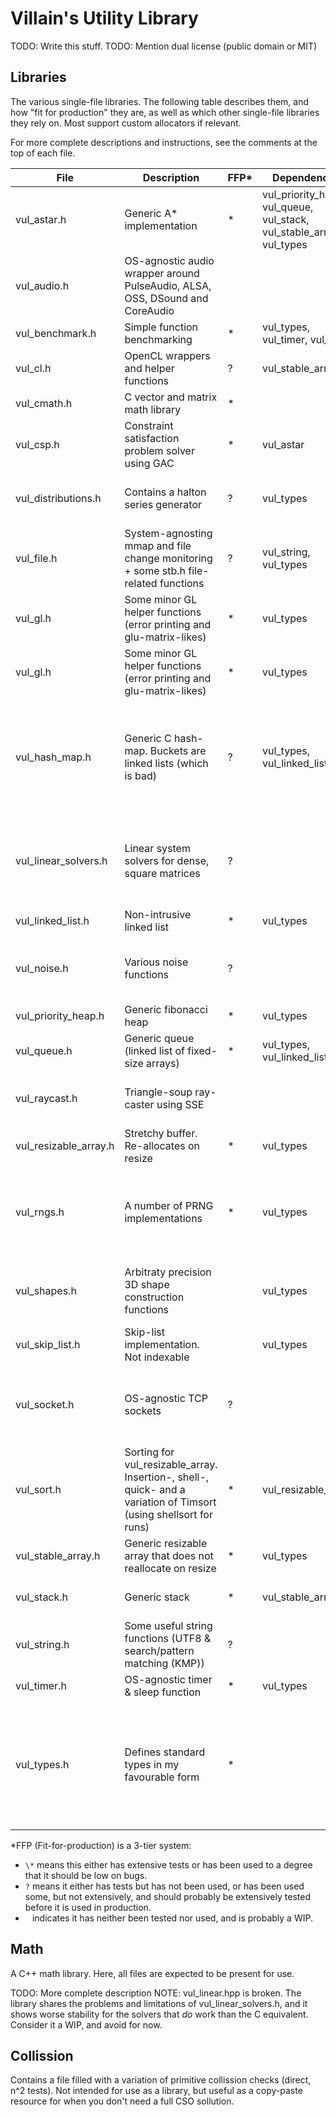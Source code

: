 # Villain's Utility Library
TODO: Write this stuff.
TODO: Mention dual license (public domain or MIT)

## Libraries
The various single-file libraries. The following table describes them, and how "fit for production" they are, as well as which other single-file libraries they rely on. Most support custom allocators if relevant.

For more complete descriptions and instructions, see the comments at the top of each file.

| File | Description | FFP\* | Dependencies | Notes |
|------|-------------|-------|--------------|-------|
| vul_astar.h | Generic A\* implementation | \* | vul_priority_heap, vul_queue, vul_stack, vul_stable_array, vul_types |
| vul_audio.h | OS-agnostic audio wrapper around PulseAudio, ALSA, OSS, DSound and CoreAudio |   |   | WIP |
| vul_benchmark.h  | Simple function benchmarking | \* | vul_types, vul_timer, vul_sort |   |
| vul_cl.h | OpenCL wrappers and helper functions | ? | vul_stable_array |   |
| vul_cmath.h | C vector and matrix math library | \* |  | Needs tests, but used a lot |
| vul_csp.h | Constraint satisfaction problem solver using GAC | \* | vul_astar |  |
| vul_distributions.h | Contains a halton series generator | ? | vul_types | Intended to contain more distributions as the need arises |
| vul_file.h | System-agnosting mmap and file change monitoring + some stb.h file-related functions | ? | vul_string, vul_types | Has seen some use, but has no tests |
| vul_gl.h | Some minor GL helper functions (error printing and glu-matrix-likes) | \* | vul_types | |
| vul_gl.h | Some minor GL helper functions (error printing and glu-matrix-likes) | \* | vul_types | |
| vul_hash_map.h | Generic C hash-map. Buckets are linked lists (which is bad) | ? | vul_types, vul_linked_list | Has seen plenty of use and is stable, but slow (and usage can be annoying. Rewrite coming at some point!) |
| vul_linear_solvers.h | Linear system solvers for dense, square matrices | ? | | QR decomposition is broken. Non-square and sparse are useful, and on the TODO list. |
| vul_linked_list.h | Non-intrusive linked list | \* | vul_types | |
| vul_noise.h | Various noise functions | ? | | Currently generates gaussian and worley noise only |
| vul_priority_heap.h | Generic fibonacci heap | \* | vul_types | Needs tests |
| vul_queue.h | Generic queue (linked list of fixed-size arrays) | \* | vul_types, vul_linked_list | |
| vul_raycast.h | Triangle-soup ray-caster using SSE |  |  | WIP (BVH version is incomplete, both untested) |
| vul_resizable_array.h | Stretchy buffer. Re-allocates on resize | \*  | vul_types  |  |
| vul_rngs.h | A number of PRNG implementations | \* | vul_types | The PCG32 function implementation is Apache 2.0 licenced. See comment in source |
| vul_shapes.h | Arbitraty precision 3D shape construction functions |  | vul_types | WIP, only supports spheres (by tetrahedron subdivision) |
| vul_skip_list.h | Skip-list implementation. Not indexable | | vul_types | WIP/Broken |
| vul_socket.h | OS-agnostic TCP sockets | ? |  | Needs more testing on windows and OS X, but has been used for game jams |
| vul_sort.h | Sorting for vul_resizable_array. Insertion-, shell-, quick- and a variation of Timsort (using shellsort for runs) | \* | vul_resizable_array | |
| vul_stable_array.h | Generic resizable array that does not reallocate on resize | \* | vul_types | |
| vul_stack.h | Generic stack | \* | vul_stable_array | Pointers to elements are stable |
| vul_string.h | Some useful string functions (UTF8 & search/pattern matching (KMP)) | ? | | UTF-8 functions are due stb.h |
| vul_timer.h | OS-agnostic timer & sleep function | \* | vul_types |  |
| vul_types.h | Defines standard types in my favourable form | \* | | Useful if you like the form, horrible otherwise. This is an anti-pattern I should get rid of in the above (and is on the TODO-list) |

\*FFP (Fit-for-production) is a 3-tier system: 

- ```\*``` means this either has extensive tests or has been used to a degree that it should be low on bugs.
- ```?``` means it either has tests but has not been used, or has been used some, but not extensively, and should
probably be extensively tested before it is used in production.
- ``` ``` indicates it has neither been tested nor used, and is probably a WIP.

## Math
A C++ math library. Here, all files are expected to be present for use. 

TODO: More complete description
NOTE: vul_linear.hpp is broken. The library shares the problems and limitations of 
vul_linear_solvers.h, and it shows worse stability for the solvers that *do* work than the C equivalent.
Consider it a WIP, and avoid for now.

## Collission
Contains a file filled with a variation of primitive collission checks (direct, n^2 tests). Not intended for use 
as a library, but useful as a copy-paste resource for when you don't need a full CSO sollution.
